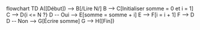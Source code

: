 flowchart TD
    A([Début]) --> B[/Lire N/]
    B --> C[Initialiser somme = 0 et i = 1]
    C --> D{i <= N ?}
    D -- Oui --> E[somme = somme + i]
    E --> F[i = i + 1]
    F --> D
    D -- Non --> G[Écrire somme]
    G --> H([Fin])

